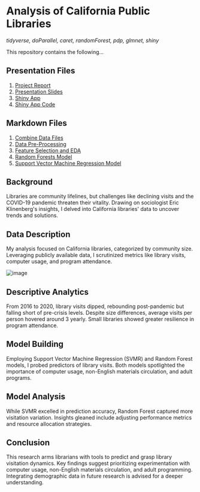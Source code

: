 # Analysis of California Public Libraries

*tidyverse, doParallel, caret, randomForest, pdp, glmnet, shiny*

This repository contains the following... 

## Presentation Files

1. [Project Report](https://github.com/itstrieu/California_Public_Libraries/blob/main/Project%20Report.pdf)
2. [Presentation Slides](https://github.com/itstrieu/California_Public_Libraries/blob/main/Presentation%20Slides.pdf)
3. [Shiny App](https://itstrieu.shinyapps.io/California_Public_Libraries/)
4. [Shiny App Code](https://github.com/itstrieu/California_Public_Libraries/blob/main/CPL_Shiny_App.R)

## Markdown Files

1. [Combine Data Files](https://github.com/itstrieu/California_Public_Libraries/blob/main/00_CPL_Combine_Data_Files.md)
2. [Data Pre-Processing](https://github.com/itstrieu/California_Public_Libraries/blob/main/01_CPL_Data_PreProcessing.md)
3. [Feature Selection and EDA](https://github.com/itstrieu/California_Public_Libraries/blob/main/02_CPL_Feature_Selection.md)
4. [Random Forests Model](https://github.com/itstrieu/California_Public_Libraries/blob/main/03_CPL_Random_Forests.md) 
5. [Support Vector Machine Regression Model](https://github.com/itstrieu/California_Public_Libraries/blob/main/04_Support_Vector_Machine_Regression.md) 

## Background

Libraries are community lifelines, but challenges like declining visits and the COVID-19 pandemic threaten their vitality. Drawing on sociologist Eric Klinenberg's insights, I delved into California libraries' data to uncover trends and solutions.

## Data Description

My analysis focused on California libraries, categorized by community size. Leveraging publicly available data, I scrutinized metrics like library visits, computer usage, and program attendance.

![image](https://github.com/itstrieu/California_Public_Libraries/assets/38932563/7415df9f-5cec-4e86-8b74-ae172d6fb4d6)

## Descriptive Analytics

From 2016 to 2020, library visits dipped, rebounding post-pandemic but falling short of pre-crisis levels. Despite size differences, average visits per person hovered around 3 yearly. Small libraries showed greater resilience in program attendance.

## Model Building

Employing Support Vector Machine Regression (SVMR) and Random Forest models, I probed predictors of library visits. Both models spotlighted the importance of computer usage, non-English materials circulation, and adult programs.

## Model Analysis

While SVMR excelled in prediction accuracy, Random Forest captured more visitation variation. Insights gleaned include adjusting performance metrics and resource allocation strategies.

## Conclusion

This research arms librarians with tools to predict and grasp library visitation dynamics. Key findings suggest prioritizing experimentation with computer usage, non-English materials circulation, and adult programming. Integrating demographic data in future research is advised for a deeper understanding.
